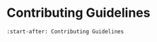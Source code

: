 # Contributing Guidelines

```{include} ../../../CONTRIBUTING.md
:start-after: Contributing Guidelines
```
